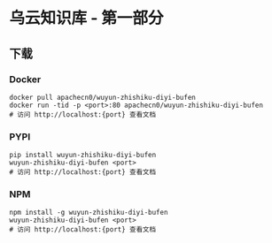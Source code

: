 # 乌云知识库 - 第一部分

## 下载

### Docker

```
docker pull apachecn0/wuyun-zhishiku-diyi-bufen
docker run -tid -p <port>:80 apachecn0/wuyun-zhishiku-diyi-bufen
# 访问 http://localhost:{port} 查看文档
```

### PYPI

```
pip install wuyun-zhishiku-diyi-bufen
wuyun-zhishiku-diyi-bufen <port>
# 访问 http://localhost:{port} 查看文档
```

### NPM

```
npm install -g wuyun-zhishiku-diyi-bufen
wuyun-zhishiku-diyi-bufen <port>
# 访问 http://localhost:{port} 查看文档
```